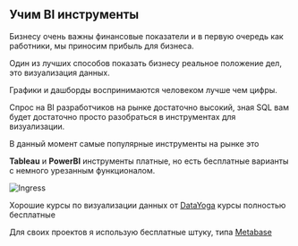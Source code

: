 ## Учим BI инструменты

Бизнесу очень важны финансовые показатели и в первую очередь как работники, мы приносим прибыль для бизнеса.

Один из лучших способов показать бизнесу реальное положение дел, это визуализация данных.

Графики и дашборды воспринимаются человеком лучше чем цифры.

Спрос на BI разработчиков на рынке достаточно высокий, зная SQL вам будет достаточно просто разобраться в инструментах для визуализации.

В данный момент самые популярные инструменты на рынке это 

**Tableau** и **PowerBI** инструменты платные, но есть бесплатные варианты с немного урезанным функционалом.

![Ingress](/assets/assets.png)

Хорошие курсы по визуализации данных от [DataYoga](https://datayoga.ru/) 
курсы полностью бесплатные 

Для своих проектов я использую бесплатные штуку, типа [Metabase](https://www.metabase.com/)